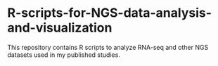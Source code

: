 # R-scripts-for-NGS-data-analysis-and-visualization

This repository contains R scripts to analyze RNA-seq and other NGS datasets used in my published studies. 
